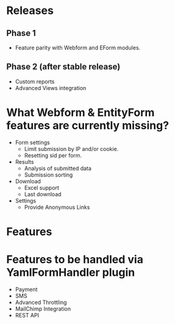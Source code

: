 # Releases

## Phase 1

- Feature parity with Webform and EForm modules.
    
## Phase 2 (after stable release)

- Custom reports
- Advanced Views integration

# What Webform & EntityForm features are currently missing?

- Form settings
    - Limit submission by IP and/or cookie.
    - Resetting sid per form.
- Results
    - Analysis of submitted data
    - Submission sorting
- Download
    - Excel support
    - Last download
- Settings
    - Provide Anonymous Links
 
# Features    

# Features to be handled via YamlFormHandler plugin

- Payment
- SMS
- Advanced Throttling
- MailChimp Integration
- REST API
